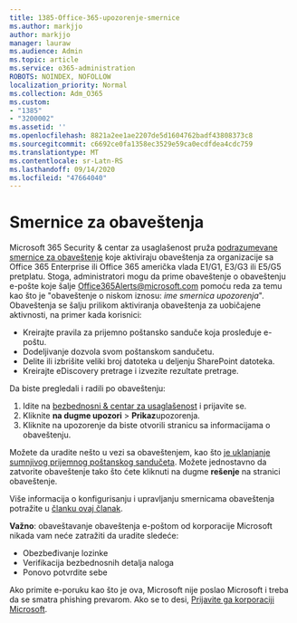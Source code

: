 ```yaml
---
title: 1385-Office-365-upozorenje-smernice
ms.author: markjjo
author: markjjo
manager: lauraw
ms.audience: Admin
ms.topic: article
ms.service: o365-administration
ROBOTS: NOINDEX, NOFOLLOW
localization_priority: Normal
ms.collection: Adm_O365
ms.custom:
- "1385"
- "3200002"
ms.assetid: ''
ms.openlocfilehash: 8821a2ee1ae2207de5d1604762badf43808373c8
ms.sourcegitcommit: c6692ce0fa1358ec3529e59ca0ecdfdea4cdc759
ms.translationtype: MT
ms.contentlocale: sr-Latn-RS
ms.lasthandoff: 09/14/2020
ms.locfileid: "47664040"
---
```

# <a name="alert-policies"></a>Smernice za obaveštenja

Microsoft 365 Security & centar za usaglašenost pruža [podrazumevane smernice za obaveštenje](https://docs.microsoft.com/microsoft-365/compliance/alert-policies#default-alert-policies) koje aktiviraju obaveštenja za organizacije sa Office 365 Enterprise ili Office 365 američka vlada E1/G1, E3/G3 ili E5/G5 pretplatu. Stoga, administratori mogu da prime obaveštenje o obaveštenju e-pošte koje šalje Office365Alerts@microsoft.com pomoću reda za temu kao što je "obaveštenje o niskom iznosu: *ime smernica upozorenja*". Obaveštenja se šalju prilikom aktiviranja obaveštenja za uobičajene aktivnosti, na primer kada korisnici:

- Kreirajte pravila za prijemno poštansko sanduče koja prosleđuje e-poštu.
- Dodeljivanje dozvola svom poštanskom sandučetu.
- Delite ili izbrišite veliki broj datoteka u deljenju SharePoint datoteka.
- Kreirajte eDiscovery pretrage i izvezite rezultate pretrage.

Da biste pregledali i radili po obaveštenju:

1. Idite na [bezbednosni & centar za usaglašenost](https://protection.office.com) i prijavite se.
2. Kliknite **na dugme upozori**  >  **Prikaz**upozorenja.
3. Kliknite na upozorenje da biste otvorili stranicu sa informacijama o obaveštenju.

Možete da uradite nešto u vezi sa obaveštenjem, kao što [je uklanjanje sumnjivog prijemnog poštanskog sandučeta](https://docs.microsoft.com/microsoft-365/security/office-365-security/responding-to-a-compromised-email-account). Možete jednostavno da zatvorite obaveštenje tako što ćete kliknuti na dugme **rešenje** na stranici obaveštenje.

Više informacija o konfigurisanju i upravljanju smernicama obaveštenja potražite u  [članku ovaj članak](https://docs.microsoft.com/microsoft-365/compliance/alert-policies).

**Važno**: obaveštavanje obaveštenja e-poštom od korporacije Microsoft nikada vam neće zatražiti da uradite sledeće:

- Obezbeđivanje lozinke
- Verifikacija bezbednosnih detalja naloga
- Ponovo potvrdite sebe

Ako primite e-poruku kao što je ova, Microsoft nije poslao Microsoft i treba da se smatra phishing prevarom. Ako se to desi, [Prijavite ga korporaciji Microsoft](https://docs.microsoft.com/microsoft-365/security/office-365-security/report-junk-email-and-phishing-scams-in-outlook-on-the-web-eop).
